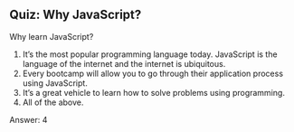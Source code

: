 ## Quiz: Why JavaScript?

Why learn JavaScript?
  1. It’s the most popular programming language today. JavaScript is the language of the internet and the internet is ubiquitous.
  2. Every bootcamp will allow you to go through their application process using JavaScript.
  3. It’s a great vehicle to learn how to solve problems using programming.
  4. All of the above.

Answer: 4
